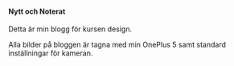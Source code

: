 #### Nytt och Noterat

Detta är min blogg för kursen design.

Alla bilder på bloggen är tagna med min OnePlus 5 samt standard inställningar för kameran.

